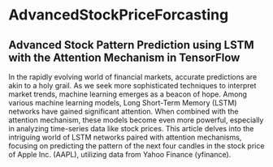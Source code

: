 # AdvancedStockPriceForcasting
## Advanced Stock Pattern Prediction using LSTM with the Attention Mechanism in TensorFlow
In the rapidly evolving world of financial markets, accurate predictions are akin to a holy grail. As we seek more sophisticated techniques to interpret market trends, machine learning emerges as a beacon of hope. Among various machine learning models, Long Short-Term Memory (LSTM) networks have gained significant attention. When combined with the attention mechanism, these models become even more powerful, especially in analyzing time-series data like stock prices. This article delves into the intriguing world of LSTM networks paired with attention mechanisms, focusing on predicting the pattern of the next four candles in the stock price of Apple Inc. (AAPL), utilizing data from Yahoo Finance (yfinance).
